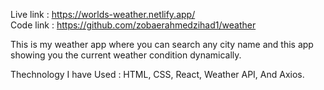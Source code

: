 Live link : https://worlds-weather.netlify.app/ </br>
Code link : https://github.com/zobaerahmedzihad1/weather

This is my weather app where you can search any city name and this app showing you the current weather condition dynamically.

Thechnology I have Used : HTML, CSS, React, Weather API, And Axios.
